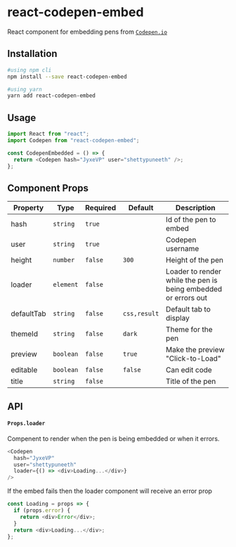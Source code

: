 # react-codepen-embed

React component for embedding pens from [`Codepen.io`](https://codepen.io)

## Installation

```bash
#using npm cli
npm install --save react-codepen-embed

#using yarn
yarn add react-codepen-embed
```

## Usage

```javascript
import React from "react";
import Codepen from "react-codepen-embed";

const CodepenEmbedded = () => {
  return <Codepen hash="JyxeVP" user="shettypuneeth" />;
};
```

## Component Props

| Property   | Type      | Required | Default      | Description                                                    |
| ---------- | --------- | -------- | ------------ | -------------------------------------------------------------- |
| hash       | `string`  | `true`   |              | Id of the pen to embed                                         |
| user       | `string`  | `true`   |              | Codepen username                                               |
| height     | `number`  | `false`  | `300`        | Height of the pen                                              |
| loader     | `element` | `false`  |              | Loader to render while the pen is being embedded or errors out |
| defaultTab | `string`  | `false`  | `css,result` | Default tab to display                                         |
| themeId    | `string`  | `false`  | `dark`       | Theme for the pen                                              |
| preview    | `boolean` | `false`  | `true`       | Make the preview "Click-to-Load"                               |
| editable   | `boolean` | `false`  | `false`       | Can edit code                                                  |
| title      | `string`  | `false`  |              | Title of the pen                                               |

## API

#### `Props.loader`

Compenent to render when the pen is being embedded or when it errors.

```js
<Codepen
  hash="JyxeVP"
  user="shettypuneeth"
  loader={() => <div>Loading...</div>}
/>
```

If the embed fails then the loader component will receive an error prop

```js
const Loading = props => {
  if (props.error) {
    return <div>Error</div>;
  }
  return <div>Loading...</div>;
};
```
